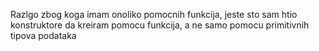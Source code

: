 Razlgo zbog koga imam onoliko pomocnih funkcija, jeste sto sam htio konstruktore da kreiram pomocu funkcija, a ne samo pomocu primitivnih tipova podataka 